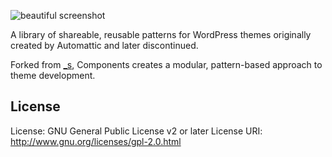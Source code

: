 ![beautiful screenshot](https://github.com/rafael-minuesa/components.underscores.me/blob/master/screenshot.png)

A library of shareable, reusable patterns for WordPress themes originally created by Automattic and later discontinued.

Forked from [_s](https://github.com/Automattic/_s), Components creates a modular, pattern-based approach to theme development. 

## License

License: GNU General Public License v2 or later
License URI: http://www.gnu.org/licenses/gpl-2.0.html
